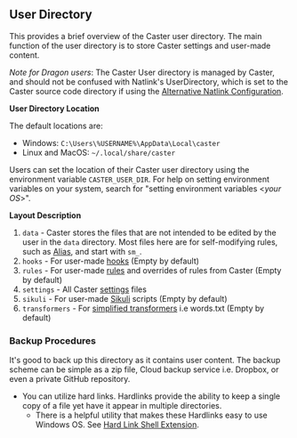 ## User Directory

This provides a brief overview of the Caster user directory. The main function of the user directory is to store Caster settings and user-made content. 

*Note for Dragon users*: The Caster User directory is managed by Caster, and should not be confused with Natlink's UserDirectory, which is set to the Caster source code directory if using the [Alternative Natlink Configuration](../Installation/Dragon_NaturallySpeaking.md/#-alternative-natlink-configuration).

**User Directory Location**

The default locations are:

 - Windows: `C:\Users\%USERNAME%\AppData\Local\caster`
 - Linux and MacOS: `~/.local/share/caster`

Users can set the location of their Caster user directory using the environment variable `CASTER_USER_DIR`. For help on setting environment variables on your system, search for "setting environment variables <_your OS_>".

**Layout  Description**

1. `data` - Caster stores the files that are not intended to be edited by the user in the `data` directory. Most files here are for self-modifying rules, such as [Alias](../Caster_Commands/Alias.md), and start with `sm_`.
2. `hooks` - For user-made [hooks](../Caster_Settings/hooks.md) (Empty by default)
3. `rules` - For user-made [rules](../Caster_Settings/rules.md) and overrides of rules from Caster (Empty by default)
4. `settings` - All Caster [settings](../Caster_Settings/settings.md) files
5. `sikuli` - For user-made [Sikuli](../Third-party_Integrations/Sikuli.md) scripts (Empty by default)
6. `transformers` - For [simplified transformers](../Customize_Caster/Customizing_Starter_Rules.md/#use-simplified-transformers) i.e words.txt (Empty by default)

### Backup Procedures

It's good to back up this directory as it contains user content. The backup scheme can be simple as a zip file, Cloud backup service i.e. Dropbox, or even a private GitHub repository.

- You can utilize hard links. Hardlinks provide the ability to keep a single copy of a file yet have it appear in multiple directories.
  - There is a helpful utility that makes these Hardlinks easy to use Windows OS. See [Hard Link Shell Extension](https://schinagl.priv.at/nt/hardlinkshellext/linkshellextension.html).

